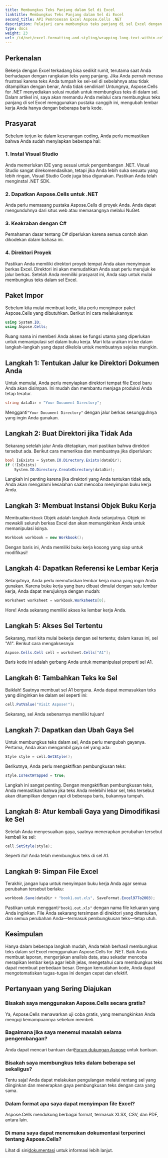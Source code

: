 ```yaml
---
title: Membungkus Teks Panjang dalam Sel di Excel
linktitle: Membungkus Teks Panjang dalam Sel di Excel
second_title: API Pemrosesan Excel Aspose.Cells .NET
description: Pelajari cara membungkus teks panjang di sel Excel dengan Aspose.Cells for .NET dalam panduan yang mudah diikuti ini. Ubah lembar kerja Anda dengan mudah.
type: docs
weight: 23
url: /id/net/excel-formatting-and-styling/wrapping-long-text-within-cells/
---
```

## Perkenalan
Bekerja dengan Excel terkadang bisa sedikit rumit, terutama saat Anda berhadapan dengan rangkaian teks yang panjang. Jika Anda pernah merasa frustrasi karena teks Anda tumpah ke sel-sel di sebelahnya atau tidak ditampilkan dengan benar, Anda tidak sendirian! Untungnya, Aspose.Cells for .NET menyediakan solusi mudah untuk membungkus teks di dalam sel. Dalam artikel ini, saya akan memandu Anda melalui cara membungkus teks panjang di sel Excel menggunakan pustaka canggih ini, mengubah lembar kerja Anda hanya dengan beberapa baris kode. 
## Prasyarat
Sebelum terjun ke dalam kesenangan coding, Anda perlu memastikan bahwa Anda sudah menyiapkan beberapa hal:
### 1. Instal Visual Studio
Anda memerlukan IDE yang sesuai untuk pengembangan .NET. Visual Studio sangat direkomendasikan, tetapi jika Anda lebih suka sesuatu yang lebih ringan, Visual Studio Code juga bisa digunakan. Pastikan Anda telah menginstal .NET SDK.
### 2. Dapatkan Aspose.Cells untuk .NET
Anda perlu memasang pustaka Aspose.Cells di proyek Anda. Anda dapat mengunduhnya dari situs web atau memasangnya melalui NuGet.
### 3. Keakraban dengan C#
Pemahaman dasar tentang C# diperlukan karena semua contoh akan dikodekan dalam bahasa ini.
### 4. Direktori Proyek
Pastikan Anda memiliki direktori proyek tempat Anda akan menyimpan berkas Excel. Direktori ini akan memudahkan Anda saat perlu merujuk ke jalur berkas.
Setelah Anda memiliki prasyarat ini, Anda siap untuk mulai membungkus teks dalam sel Excel.
## Paket Impor
Sebelum kita mulai membuat kode, kita perlu mengimpor paket Aspose.Cells yang dibutuhkan. Berikut ini cara melakukannya:
```csharp
using System.IO;
using Aspose.Cells;
```
Ruang nama ini memberi Anda akses ke fungsi utama yang diperlukan untuk memanipulasi sel dalam buku kerja.
Mari kita uraikan ini ke dalam langkah-langkah yang dapat dikelola untuk membuatnya sejelas mungkin.
## Langkah 1: Tentukan Jalur ke Direktori Dokumen Anda
Untuk memulai, Anda perlu menyiapkan direktori tempat file Excel baru Anda akan disimpan. Ini mudah dan membantu menjaga produksi Anda tetap teratur.
```csharp
string dataDir = "Your Document Directory";
```
 Mengganti`"Your Document Directory"` dengan jalur berkas sesungguhnya yang ingin Anda gunakan.
## Langkah 2: Buat Direktori jika Tidak Ada
Sekarang setelah jalur Anda ditetapkan, mari pastikan bahwa direktori tersebut ada. Berikut cara memeriksa dan membuatnya jika diperlukan:
```csharp
bool IsExists = System.IO.Directory.Exists(dataDir);
if (!IsExists)
    System.IO.Directory.CreateDirectory(dataDir);
```
Langkah ini penting karena jika direktori yang Anda tentukan tidak ada, Anda akan mengalami kesalahan saat mencoba menyimpan buku kerja Anda.
## Langkah 3: Membuat Instansi Objek Buku Kerja
 Membuat`Workbook` Objek adalah langkah Anda selanjutnya. Objek ini mewakili seluruh berkas Excel dan akan memungkinkan Anda untuk memanipulasi isinya.
```csharp
Workbook workbook = new Workbook();
```
Dengan baris ini, Anda memiliki buku kerja kosong yang siap untuk modifikasi!
## Langkah 4: Dapatkan Referensi ke Lembar Kerja
Selanjutnya, Anda perlu memutuskan lembar kerja mana yang ingin Anda gunakan. Karena buku kerja yang baru dibuat dimulai dengan satu lembar kerja, Anda dapat merujuknya dengan mudah:
```csharp
Worksheet worksheet = workbook.Worksheets[0];
```
Hore! Anda sekarang memiliki akses ke lembar kerja Anda.
## Langkah 5: Akses Sel Tertentu
Sekarang, mari kita mulai bekerja dengan sel tertentu; dalam kasus ini, sel "A1". Berikut cara mengaksesnya:
```csharp
Aspose.Cells.Cell cell = worksheet.Cells["A1"];
```
Baris kode ini adalah gerbang Anda untuk memanipulasi properti sel A1.
## Langkah 6: Tambahkan Teks ke Sel
Baiklah! Saatnya membuat sel A1 berguna. Anda dapat memasukkan teks yang diinginkan ke dalam sel seperti ini:
```csharp
cell.PutValue("Visit Aspose!");
```
Sekarang, sel Anda sebenarnya memiliki tujuan!
## Langkah 7: Dapatkan dan Ubah Gaya Sel
Untuk membungkus teks dalam sel, Anda perlu mengubah gayanya. Pertama, Anda akan mengambil gaya sel yang ada:
```csharp
Style style = cell.GetStyle();
```
Berikutnya, Anda perlu mengaktifkan pembungkusan teks:
```csharp
style.IsTextWrapped = true;
```
Langkah ini sangat penting. Dengan mengaktifkan pembungkusan teks, Anda memastikan bahwa jika teks Anda melebihi lebar sel, teks tersebut akan ditampilkan dengan rapi di beberapa baris, bukannya tumpah.
## Langkah 8: Atur kembali Gaya yang Dimodifikasi ke Sel
Setelah Anda menyesuaikan gaya, saatnya menerapkan perubahan tersebut kembali ke sel:
```csharp
cell.SetStyle(style);
```
Seperti itu! Anda telah membungkus teks di sel A1.
## Langkah 9: Simpan File Excel
Terakhir, jangan lupa untuk menyimpan buku kerja Anda agar semua perubahan tersebut berlaku:
```csharp
workbook.Save(dataDir + "book1.out.xls", SaveFormat.Excel97To2003);
```
 Pastikan untuk mengganti`"book1.out.xls"` dengan nama file keluaran yang Anda inginkan. File Anda sekarang tersimpan di direktori yang ditentukan, dan semua perubahan Anda—termasuk pembungkusan teks—tetap utuh.
## Kesimpulan
Hanya dalam beberapa langkah mudah, Anda telah berhasil membungkus teks dalam sel Excel menggunakan Aspose.Cells for .NET. Baik Anda membuat laporan, mengerjakan analisis data, atau sekadar mencoba merapikan lembar kerja agar lebih jelas, mengetahui cara membungkus teks dapat membuat perbedaan besar. Dengan kemudahan kode, Anda dapat mengotomatiskan tugas-tugas ini dengan cepat dan efektif.
## Pertanyaan yang Sering Diajukan
### Bisakah saya menggunakan Aspose.Cells secara gratis?  
Ya, Aspose.Cells menawarkan uji coba gratis, yang memungkinkan Anda menguji kemampuannya sebelum membeli.
### Bagaimana jika saya menemui masalah selama pengembangan?  
 Anda dapat mencari bantuan dari[Forum dukungan Aspose](https://forum.aspose.com/c/cells/9) untuk bantuan.
### Bisakah saya membungkus teks dalam beberapa sel sekaligus?  
Tentu saja! Anda dapat melakukan pengulangan melalui rentang sel yang diinginkan dan menerapkan gaya pembungkusan teks dengan cara yang sama.
### Dalam format apa saya dapat menyimpan file Excel?  
Aspose.Cells mendukung berbagai format, termasuk XLSX, CSV, dan PDF, antara lain.
### Di mana saya dapat menemukan dokumentasi terperinci tentang Aspose.Cells?  
 Lihat di sini[dokumentasi](https://reference.aspose.com/cells/net/) untuk informasi lebih lanjut.